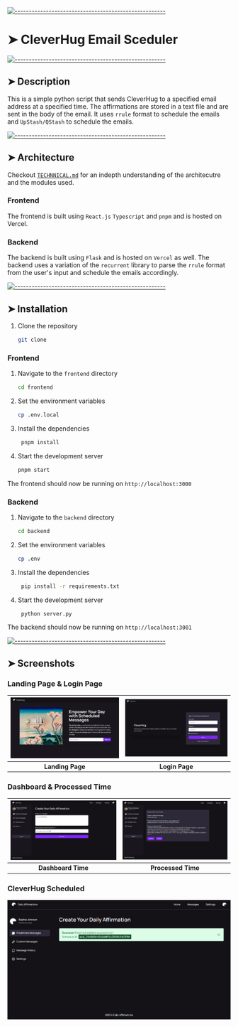 <!-- ⚠️ This README has been generated from the file(s) "blueprint.md" ⚠️-->

[![-----------------------------------------------------](https://raw.githubusercontent.com/andreasbm/readme/master/assets/lines/aqua.png)](#cleverhug-email-sceduler)

# ➤ CleverHug Email Sceduler

[![-----------------------------------------------------](https://raw.githubusercontent.com/andreasbm/readme/master/assets/lines/aqua.png)](#description)

## ➤ Description

This is a simple python script that sends CleverHug to a specified email address at a specified time. The affirmations are stored in a text file and are sent in the body of the email. It uses `rrule` format to schedule the emails and `UpStash/QStash` to schedule the emails.

[![-----------------------------------------------------](https://raw.githubusercontent.com/andreasbm/readme/master/assets/lines/aqua.png)](#architecture)

## ➤ Architecture
Checkout [`TECHNNICAL.md`](./TECHNNICAL.md) for an indepth understanding of the architecutre and the modules used.

### Frontend

The frontend is built using `React.js` `Typescript` and `pnpm` and is hosted on Vercel.

### Backend

The backend is built using `Flask` and is hosted on `Vercel` as well.
The backend uses a variation of the `recurrent` library to parse the `rrule` format from the user's input and schedule the emails accordingly.

[![-----------------------------------------------------](https://raw.githubusercontent.com/andreasbm/readme/master/assets/lines/aqua.png)](#installation)

## ➤ Installation

1. Clone the repository

   ```bash
   git clone
   ```

### Frontend

1. Navigate to the `frontend` directory

   ```bash
   cd frontend
   ```

2. Set the environment variables

   ```bash
   cp .env.local
   ```

3. Install the dependencies

   ```bash
    pnpm install
   ```

4. Start the development server
   ```bash
   pnpm start
   ```

The frontend should now be running on `http://localhost:3000`

### Backend

1. Navigate to the `backend` directory

   ```bash
   cd backend

   ```

2. Set the environment variables

   ```bash
   cp .env
   ```

3. Install the dependencies

   ```bash
    pip install -r requirements.txt
   ```

4. Start the development server
   ```bash
    python server.py
   ```

The backend should now be running on `http://localhost:3001`

[![-----------------------------------------------------](https://raw.githubusercontent.com/andreasbm/readme/master/assets/lines/aqua.png)](#screenshots)

## ➤ Screenshots

### Landing Page & Login Page

| ![Landing Page](./images/landing.png) | ![Login Page](./images/login.png) |
| :-----------------------------------: | :-------------------------------: |
|           **Landing Page**            |          **Login Page**           |

### Dashboard & Processed Time

| ![Dashboard Page](./images/dashboard.png) | ![Processed Time](./images/processed_time.png) |
| :---------------------------------------: | :--------------------------------------------: |
|            **Dashboard Time**             |               **Processed Time**               |

### CleverHug Scheduled

![Affirmations Scheduled](./images/scheduled.png)
